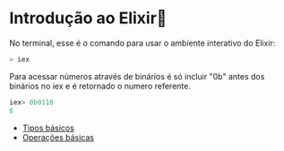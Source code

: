 # Introdução ao Elixir💜

No terminal, esse é o comando para usar o ambiente interativo do Elixir: 
```elixir
> iex
```

Para acessar números através de binários é só incluir "0b" antes dos binários no iex e é retornado o numero referente.
```elixir
iex> 0b0110
6
```


* [Tipos básicos](tiposbasicos.md)        
* [Operações básicas](operacoesbasicas.md)
